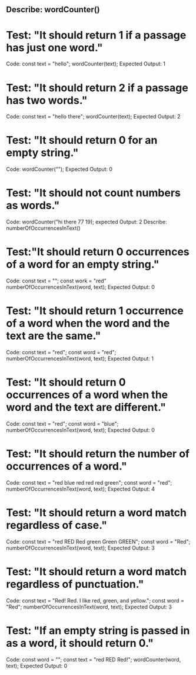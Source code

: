 ## Describe: wordCounter()

# Test: "It should return 1 if a passage has just one word."
Code:
const text = "hello";
wordCounter(text);
Expected Output: 1

# Test: "It should return 2 if a passage has two words."
Code:
const text = "hello there";
wordCounter(text);
Expected Output: 2

# Test: "It should return 0 for an empty string."
Code: wordCounter("");
Expected Output: 0

# Test: "It should not count numbers as words."
Code: wordCounter("hi there 77 19);
expected Output: 2
Describe: numberOfOccurrencesInText()

# Test:"It should return 0 occurrences of a word for an empty string."
Code: 
const text = "";
const work = "red"
numberOfOccurrencesInText(word, text);
Expected Output: 0

# Test: "It should return 1 occurrence of a word when the word and the text are the same."
Code:
const text = "red";
const word = "red";
numberOfOccurrencesInText(word, text);
Expected Output: 1

# Test: "It should return 0 occurrences of a word when the word and the text are different."
Code:
const text = "red";
const word = "blue";
numberOfOccurrencesInText(word, text);
Expected Output: 0

# Test: "It should return the number of occurrences of a word."
Code:
const text = "red blue red red red green";
const word = "red";
numberOfOccurrencesInText(word, text);
Expected Output: 4

# Test: "It should return a word match regardless of case."
Code:
const text = "red RED Red green Green GREEN";
const word = "Red";
numberOfOccurrencesInText(word, text);
Expected Output: 3

# Test: "It should return a word match regardless of punctuation."
Code:
const text = "Red! Red. I like red, green, and yellow.";
const word = "Red";
numberOfOccurrencesInText(word, text);
Expected Output: 3

# Test: "If an empty string is passed in as a word, it should return 0."
Code:
const word = "";
const text = "red RED Red!";
wordCounter(word, text);
Expected Output: 0
